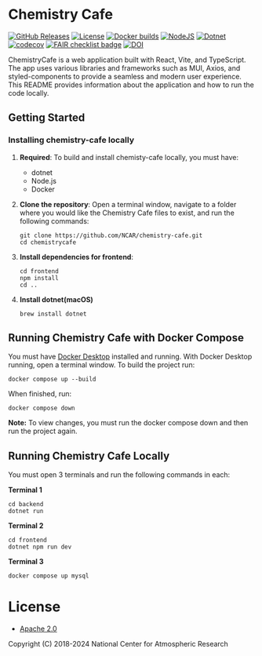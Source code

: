 Chemistry Cafe
==============

[![GitHub Releases](https://img.shields.io/github/release/NCAR/chemistry-cafe.svg)](https://github.com/NCAR/chemistry-cafe/releases)
[![License](https://img.shields.io/github/license/NCAR/chemistry-cafe.svg)](https://github.com/NCAR/chemistry-cafe/blob/master/LICENSE)
[![Docker builds](https://github.com/NCAR/chemistry-cafe/actions/workflows/docker_image.yml/badge.svg)](https://github.com/NCAR/chemistry-cafe/actions/workflows/docker_image.yml)
[![NodeJS](https://github.com/NCAR/chemistry-cafe/actions/workflows/npm_build_test.yml/badge.svg)](https://github.com/NCAR/chemistry-cafe/actions/workflows/npm_build_test.yml)
[![Dotnet](https://github.com/NCAR/chemistry-cafe/actions/workflows/dotnet.yml/badge.svg)](https://github.com/NCAR/chemistry-cafe/actions/workflows/dotnet.yml)
[![codecov](https://codecov.io/gh/NCAR/chemistry-cafe/branch/main/graph/badge.svg?token=ATGO4DKTMY)](https://codecov.io/gh/NCAR/chemistry-cafe)
[![FAIR checklist badge](https://fairsoftwarechecklist.net/badge.svg)](https://fairsoftwarechecklist.net/v0.2?f=31&a=32113&i=22322&r=123)
[![DOI](https://zenodo.org/badge/67521334.svg)](https://doi.org/10.5281/zenodo.14171726)


ChemistryCafe is a web application built with React, Vite, and TypeScript. The app uses various libraries and frameworks such as MUI, Axios, and styled-components to provide a seamless and modern user experience. This README provides information about the application and how to run the code locally.

## Getting Started

### Installing chemistry-cafe locally
1. **Required**:
    To build and install chemisty-cafe locally, you must have:
    - dotnet
    - Node.js
    - Docker

2. **Clone the repository**:
Open a terminal window, navigate to a folder where you would like the Chemistry Cafe files to exist,
and run the following commands:

    ```
    git clone https://github.com/NCAR/chemistry-cafe.git
    cd chemistrycafe
    ```
3. **Install dependencies for frontend**:
    ```shell
    cd frontend
    npm install
    cd ..
    ```
4. **Install dotnet(macOS)**
    ```
    brew install dotnet
    ```

## Running Chemistry Cafe with Docker Compose

You must have [Docker Desktop](https://www.docker.com/get-started) installed and running.
With Docker Desktop running, open a terminal window.
To build the project run:

```
docker compose up --build
```

When finished, run:
```
docker compose down
```
**Note:** To view changes, you must run the docker compose down and then run the project again.

## Running Chemistry Cafe Locally
You must open 3 terminals and run the following commands in each:

**Terminal 1**
```
cd backend
dotnet run
```

**Terminal 2**
```
cd frontend
dotnet npm run dev
```

**Terminal 3**
```
docker compose up mysql
```
# License
- [Apache 2.0](/LICENSE)

Copyright (C) 2018-2024 National Center for Atmospheric Research